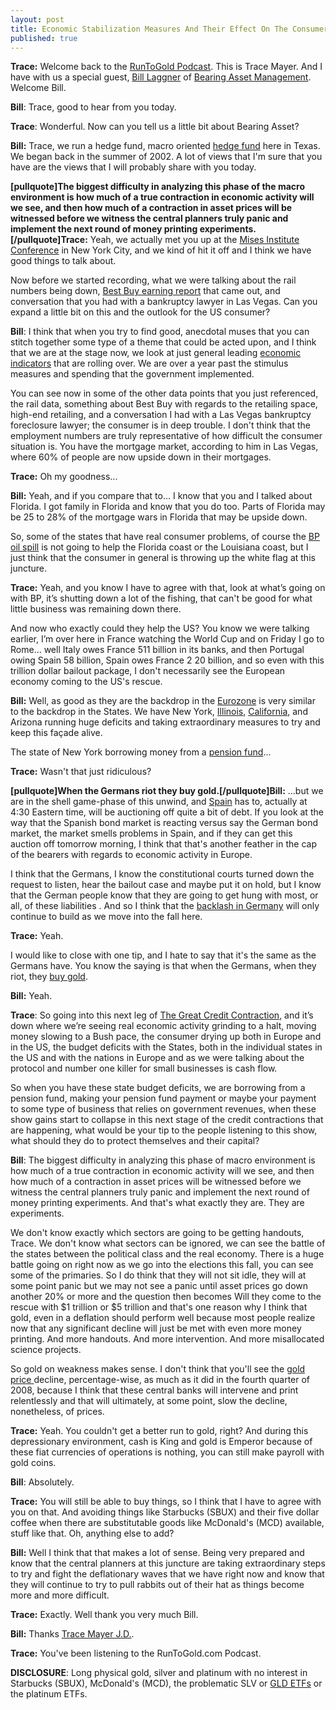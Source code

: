 ```yaml
---
layout: post
title: Economic Stabilization Measures And Their Effect On The Consumer
published: true
---
```

<p><strong>Trace:</strong> Welcome back to the <a title="runtogold podcast" href="http://podcast.runtogold.com/2010/06/rtg-72-2010-06-16/" target="_blank">RunToGold Podcast</a>.  This is Trace Mayer.  And I have with us a special guest, <a title="bill laggner" href="http://www.runtogold.com/2010/06/economic-stabilization-measures-and-their-effect-on-the-consumer" target="_blank">Bill Laggner</a> of <a title="bearing asset management" href="http://www.bearingasset.com/" target="_blank">Bearing Asset Management</a>.  Welcome Bill.<img src="{{ site.baseurl }}/images/160610.jpg" border="0" alt="" width="1" height="1" /></p>
<p><strong>Bill</strong>: Trace, good to hear from you today.</p>
<p><strong>Trace</strong>: Wonderful.  Now can you tell us a little bit about Bearing Asset?</p>
<p><strong>Bill:</strong> Trace, we run a hedge fund, macro oriented <a href="http://en.wikipedia.org/wiki/Hedge_fund">hedge fund</a> here in Texas. We began back in the summer of 2002. A lot of views that I'm sure that you have are the views that I will probably share with you today.</p>
<p><strong>[pullquote]The biggest difficulty in analyzing this phase of the macro environment is how much of a true contraction in economic activity will we see, and then how much of a contraction in asset prices will be witnessed before we witness the central planners truly panic and implement the next round of money printing experiments.[/pullquote]Trace:</strong> Yeah, we actually met you up at the <a title="mises institute" href="http://mises.org/" target="_blank">Mises Institute Conference</a> in New York City, and we kind of hit it off and I think we have good things to talk about.</p>
<p>Now before we started recording, what we were talking about the rail numbers being down, <a href="http://www.forbes.com/2010/06/15/briefing-markets-economy-news-corp-best-buy-bp-euro.html?boxes=marketschannelnews" target="_blank">Best Buy earning report</a> that came out, and  conversation that you had with a bankruptcy lawyer in Las Vegas.  Can you expand a little bit on this and the outlook for the US consumer?</p>
<p><strong>Bill</strong>: I think that when you try to find good, anecdotal muses that you can stitch together some type of a theme that could be acted upon, and I think that we are at the stage now, we look at just general leading <a href="http://en.wikipedia.org/wiki/Economic_indicator" target="_blank">economic indicators</a> that are rolling over.  We are over a year past the stimulus measures and spending that the government implemented.</p>
<p>You can see now in some of the other data points that you just referenced, the rail data, something about Best Buy with regards to the retailing space, high-end retailing, and a conversation I had with a Las Vegas bankruptcy foreclosure lawyer;   the consumer is in deep trouble.  I don't think that the employment numbers are truly representative of how difficult the consumer situation is.  You have the mortgage market, according to him in Las Vegas, where 60% of people are now upside down in their mortgages.</p>
<p><strong>Trace:</strong> Oh my goodness...</p>
<p><strong>Bill:</strong> Yeah, and if you compare that to... I know that you and I talked about Florida. I got family in Florida and know that you do too. Parts of Florida may be 25 to 28% of the mortgage wars in Florida that may be upside down.</p>
<p>So, some of the states that have real consumer problems, of course the  <a href="http://www.runtogold.com/2010/06/bp-mess-natural-punishment/" target="_blank">BP oil spill</a> is not going to help the Florida coast or the Louisiana coast, but I just think that the consumer in general is throwing up the white flag at this juncture.</p>
<p><strong>Trace:</strong> Yeah, and you know I have to agree with that, look at what’s going on with BP, it’s shutting down a lot of the fishing, that can't be good for what little business was remaining down there.</p>
<p>And now who exactly could they help the US?  You know we were talking earlier, I’m over here in France watching the World Cup and on Friday I go to Rome... well Italy owes France 511 billion in its banks, and then Portugal owing Spain 58 billion, Spain owes France 2 20 billion, and so even with this trillion dollar bailout package, I don't necessarily see the European economy coming to the US's rescue.</p>
<p><strong>Bill:</strong> Well, as good as they are the backdrop in the <a href="http://seekingalpha.com/article/201001-euro-gold-and-the-eurozone" target="_blank">Eurozone</a> is very similar to the backdrop in the States.  We have New York, <a href="http://www.bloomberg.com/apps/news?pid=newsarchive&amp;sid=aoJYfM1j27HI" target="_blank">Illinois</a>, <a title="california" href="http://seekingalpha.com/article/210505-update-on-the-california-budget-crisis?source=dashboard_macro-view" target="_blank">California</a>, and Arizona running huge deficits and taking extraordinary measures to try and keep this façade alive.</p>
<p>The state of New York borrowing money from a <a href="http://dollarcollapse.com/articles/state-pensions-ill-buy-your-bonds-if-you-buy-mine/" target="_blank">pension fund</a>...</p>
<p><strong>Trace:</strong> Wasn't that just ridiculous?</p>
<p><strong>[pullquote]When the Germans riot they buy gold.[/pullquote]Bill:</strong> …but we are in the shell game-phase of this unwind, and <a title="spain" href="http://blogs.wsj.com/marketbeat/2010/06/17/healthy-bond-auction-calms-spain-fears/" target="_blank">Spain</a> has to, actually at 4:30 Eastern time, will be auctioning off quite a bit of debt. If you look at the way that the Spanish bond market is reacting versus say the German bond market, the market smells problems in Spain, and if they can get this auction off tomorrow morning, I think that that's another feather in the cap of the bearers with regards to economic activity in Europe.</p>
<p>I think that the Germans, I know the constitutional courts turned down the request to listen, hear the bailout case and maybe put it on hold, but I know that the German people know that they are going to get hung with most, or all, of these liabilities .  And so I think that the <a href="http://www.bloomberg.com/apps/news?pid=newsarchive&amp;sid=ajd1RFZ7xDnI" target="_blank">backlash in Germany</a> will only continue to build as we move into the fall here.</p>
<p><strong>Trace:</strong> Yeah.</p>
<p>I would like to close with one tip, and I hate to say that it's the same as the Germans have. You know the saying is that when the Germans, when they riot, they <a href="http://www.runtogold.com/how-to-buy-gold-or-silver/" target="_blank">buy gold</a>.</p>
<p><strong>Bill:</strong> Yeah.</p>
<p><strong>Trace</strong>: So going into this next leg of <a title="the great credit contraction" href="http://www.thecreditcontraction.com" target="_blank">The Great Credit Contraction</a>, and it’s down where we’re seeing real economic activity grinding to a halt, moving money slowing to a Bush pace, the consumer drying up both in Europe and in the US, the budget deficits with the States, both in the individual states in the US and with the nations in Europe and as we were talking about the protocol and number one killer for small businesses is cash flow.</p>
<p>So when you have these state budget deficits, we are borrowing from a pension fund, making your pension fund payment or maybe your payment to some type of business that relies on government revenues, when these show gains start to collapse in this next stage of the credit contractions that are happening, what would be your tip to the people listening to this show, what should they do to protect themselves and their capital?</p>
<p><strong>Bill</strong>: The biggest difficulty in analyzing this phase of macro environment is how much of a true contraction in economic activity will we see, and then how much of a contraction in asset prices will be witnessed before we witness the central planners truly panic and implement the next round of money printing experiments.  And that's what exactly they are.  They are experiments.</p>
<p>We don't know exactly which sectors are going to be getting handouts, Trace. We don't know what sectors can be ignored, we can see the battle of the states between the political class and the real economy.  There is a huge battle going on right now as we go into the elections this fall, you can see some of the primaries.  So I do think that they will not sit idle, they will at some point panic but we may not see a panic until asset prices go down another 20% or more and the question then becomes Will they come to the rescue with $1 trillion or $5 trillion and that's one reason why I think that gold, even in a deflation should perform well because most people realize now that any significant decline will just be met with even more money printing. And more handouts. And more intervention. And more misallocated science projects.</p>
<p>So gold on weakness makes sense. I don't think that you'll see the <a href="http://www.runtogold.com/metal-prices/gold-price-and-gold-prices/" target="_blank">gold price </a>decline, percentage-wise, as much as it did in the fourth quarter of 2008, because I think that these central banks will intervene and print relentlessly and that will ultimately, at some point, slow the decline, nonetheless, of prices.</p>
<p><strong>Trace:</strong> Yeah. You couldn't get a better run to gold, right? And during this depressionary environment, cash is King and gold is Emperor because of these fiat currencies of operations is nothing, you can still make payroll with gold coins.</p>
<p><strong>Bill</strong>: Absolutely.</p>
<p><strong>Trace:</strong> You will still be able to buy things, so I think that I have to agree with you on that.  And avoiding things like Starbucks (SBUX) and their five dollar coffee when there are substitutable goods like McDonald's (MCD) available, stuff like that.  Oh, anything else to add?</p>
<p><strong>Bill:</strong> Well I think that that makes a lot of sense.  Being very prepared and know that the central planners at this juncture are taking extraordinary steps to try and fight the deflationary waves that we have right now and know that they will continue to try to pull rabbits out of their hat as things become more and more difficult.</p>
<p><strong> </strong></p>
<p><strong>Trace:</strong> Exactly.  Well thank you very much Bill.</p>
<p><strong>Bill:</strong> Thanks <a title="Trace Mayer J.D." href="http://cambridgehouse.ca/index.php/trace-mayer-jd-runtogoldcom.html" target="_blank">Trace Mayer J.D.</a>.</p>
<p><strong>Trace:</strong> You've been listening to the RunToGold.com Podcast.</p>
<p><strong>DISCLOSURE</strong>: Long physical gold, silver and platinum with no interest in Starbucks (SBUX), McDonald's (MCD), the problematic SLV or <a title="gld etf" href="http://www.runtogold.com/2008/12/a-problem-with-gld-and-slv-etfs/" target="_blank">GLD ETFs</a> or the platinum ETFs.</p>
